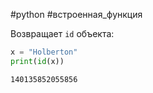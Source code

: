 #python #встроенная_функция

Возвращает `id` объекта:
```python
x = "Holberton"
print(id(x))
```
```
140135852055856
```